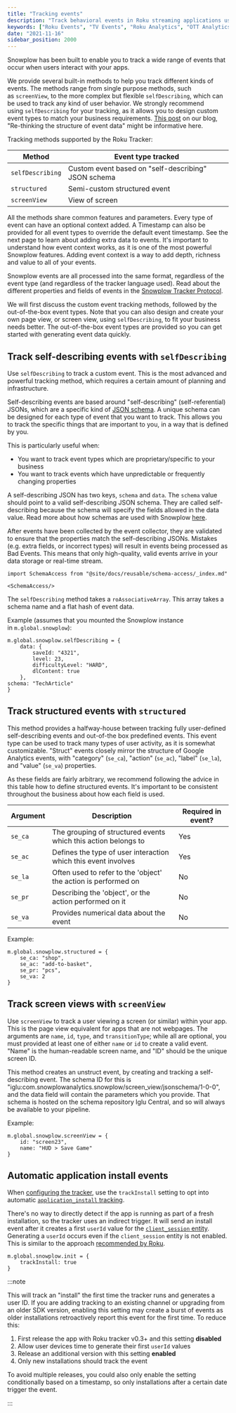 ```yaml
---
title: "Tracking events"
description: "Track behavioral events in Roku streaming applications using connected TV tracker SDK."
keywords: ["Roku Events", "TV Events", "Roku Analytics", "OTT Analytics", "Connected TV", "Streaming Events"]
date: "2021-11-16"
sidebar_position: 2000
---
```


Snowplow has been built to enable you to track a wide range of events that occur when users interact with your apps.

We provide several built-in methods to help you track different kinds of events. The methods range from single purpose methods, such as `screenView`, to the more complex but flexible `selfDescribing`, which can be used to track any kind of user behavior. We strongly recommend using `selfDescribing` for your tracking, as it allows you to design custom event types to match your business requirements. [This post](https://snowplowanalytics.com/blog/2020/01/24/re-thinking-the-structure-of-event-data/) on our blog, "Re-thinking the structure of event data" might be informative here.

Tracking methods supported by the Roku Tracker:

| Method | Event type tracked |
| --- | --- |
| `selfDescribing` | Custom event based on "self-describing" JSON schema |
| `structured` | Semi-custom structured event |
| `screenView` | View of screen |

All the methods share common features and parameters. Every type of event can have an optional context added. A Timestamp can also be provided for all event types to override the default event timestamp. See the next page to learn about adding extra data to events. It's important to understand how event context works, as it is one of the most powerful Snowplow features. Adding event context is a way to add depth, richness and value to all of your events.

Snowplow events are all processed into the same format, regardless of the event type (and regardless of the tracker language used). Read about the different properties and fields of events in the [Snowplow Tracker Protocol](/docs/events/index.md).

We will first discuss the custom event tracking methods, followed by the out-of-the-box event types. Note that you can also design and create your own page view, or screen view, using `selfDescribing`, to fit your business needs better. The out-of-the-box event types are provided so you can get started with generating event data quickly.

## Track self-describing events with `selfDescribing`

Use `selfDescribing` to track a custom event. This is the most advanced and powerful tracking method, which requires a certain amount of planning and infrastructure.

Self-describing events are based around "self-describing" (self-referential) JSONs, which are a specific kind of [JSON schema](http://json-schema.org/). A unique schema can be designed for each type of event that you want to track. This allows you to track the specific things that are important to you, in a way that is defined by you.

This is particularly useful when:

- You want to track event types which are proprietary/specific to your business
- You want to track events which have unpredictable or frequently changing properties

A self-describing JSON has two keys, `schema` and `data`. The `schema` value should point to a valid self-describing JSON schema. They are called self-describing because the schema will specify the fields allowed in the data value. Read more about how schemas are used with Snowplow [here](/docs/fundamentals/schemas/index.md).

After events have been collected by the event collector, they are validated to ensure that the properties match the self-describing JSONs. Mistakes (e.g. extra fields, or incorrect types) will result in events being processed as Bad Events. This means that only high-quality, valid events arrive in your data storage or real-time stream.

```mdx-code-block
import SchemaAccess from "@site/docs/reusable/schema-access/_index.md"

<SchemaAccess/>
```

The `selfDescribing` method takes a `roAssociativeArray`. This array takes a schema name and a flat hash of event data.

Example (assumes that you mounted the Snowplow instance in `m.global.snowplow`):

```brightscript
m.global.snowplow.selfDescribing = {
    data: {
        saveId: "4321",
        level: 23,
        difficultyLevel: "HARD",
        dlContent: true
    },
schema: "TechArticle"
}
```

## Track structured events with `structured`

This method provides a halfway-house between tracking fully user-defined self-describing events and out-of-the box predefined events. This event type can be used to track many types of user activity, as it is somewhat customizable. "Struct" events closely mirror the structure of Google Analytics events, with "category" (`se_ca`), "action" (`se_ac`), "label" (`se_la`), and "value" (`se_va`) properties.

As these fields are fairly arbitrary, we recommend following the advice in this table how to define structured events. It's important to be consistent throughout the business about how each field is used.

| Argument | Description | Required in event? |
| --- | --- | --- |
| `se_ca` | The grouping of structured events which this action belongs to | Yes |
| `se_ac` | Defines the type of user interaction which this event involves | Yes |
| `se_la` | Often used to refer to the 'object' the action is performed on | No |
| `se_pr` | Describing the 'object', or the action performed on it | No |
| `se_va` | Provides numerical data about the event | No |

Example:

```brightscript
m.global.snowplow.structured = {
    se_ca: "shop",
    se_ac: "add-to-basket",
    se_pr: "pcs",
    se_va: 2
}
```

## Track screen views with `screenView`

Use `screenView` to track a user viewing a screen (or similar) within your app. This is the page view equivalent for apps that are not webpages. The arguments are `name`, `id`, `type`, and `transitionType`; while all are optional, you must provided at least one of either `name` or `id` to create a valid event. "Name" is the human-readable screen name, and "ID" should be the unique screen ID.

This method creates an unstruct event, by creating and tracking a self-describing event. The schema ID for this is "iglu:com.snowplowanalytics.snowplow/screen_view/jsonschema/1-0-0", and the data field will contain the parameters which you provide. That schema is hosted on the schema repository Iglu Central, and so will always be available to your pipeline.

Example:

```brightscript
m.global.snowplow.screenView = {
    id: "screen23",
    name: "HUD > Save Game"
}
```

## Automatic application install events

When [configuring the tracker](/docs/sources/trackers/roku-tracker/configuration/index.md), use the `trackInstall` setting to opt into automatic [`application_install` tracking](/docs/events/ootb-data/mobile-lifecycle-events/index.md#install-event).

There's no way to directly detect if the app is running as part of a fresh installation, so the tracker uses an indirect trigger.
It will send an install event after it creates a first `userId` value for the [`client_session` entity](/docs/sources/trackers/roku-tracker/adding-data/index.md#adding-user-and-platform-data-with-subject).
Generating a `userId` occurs even if the `client_session` entity is not enabled.
This is similar to the approach [recommended by Roku](https://community.roku.com/discussions/developer/tracking-application-install-and-version-state/188117).

```brightscript
m.global.snowplow.init = {
    trackInstall: true
}
```

:::note

This will track an "install" the first time the tracker runs and generates a user ID.
If you are adding tracking to an existing channel or upgrading from an older SDK version, enabling this setting may create a burst of events as older installations retroactively report this event for the first time.
To reduce this:

1. First release the app with Roku tracker v0.3+ and this setting **disabled**
2. Allow user devices time to generate their first `userId` values
3. Release an additional version with this setting **enabled**
4. Only new installations should track the event

To avoid multiple releases, you could also only enable the setting conditionally based on a timestamp, so only installations after a certain date trigger the event.

:::
